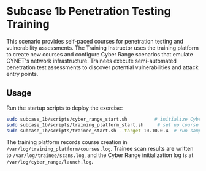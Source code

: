 # Subcase 1b Penetration Testing Training

This scenario provides self-paced courses for penetration testing and vulnerability assessments. The Training Instructor uses the training platform to create new courses and configure Cyber Range scenarios that emulate CYNET's network infrastructure. Trainees execute semi-automated penetration test assessments to discover potential vulnerabilities and attack entry points.

## Usage

Run the startup scripts to deploy the exercise:

```bash
sudo subcase_1b/scripts/cyber_range_start.sh          # initialize Cyber Range
sudo subcase_1b/scripts/training_platform_start.sh     # set up course content
sudo subcase_1b/scripts/trainee_start.sh --target 10.10.0.4  # run sample scan
```

The training platform records course creation in `/var/log/training_platform/courses.log`. Trainee scan results are written to `/var/log/trainee/scans.log`, and the Cyber Range initialization log is at `/var/log/cyber_range/launch.log`.
